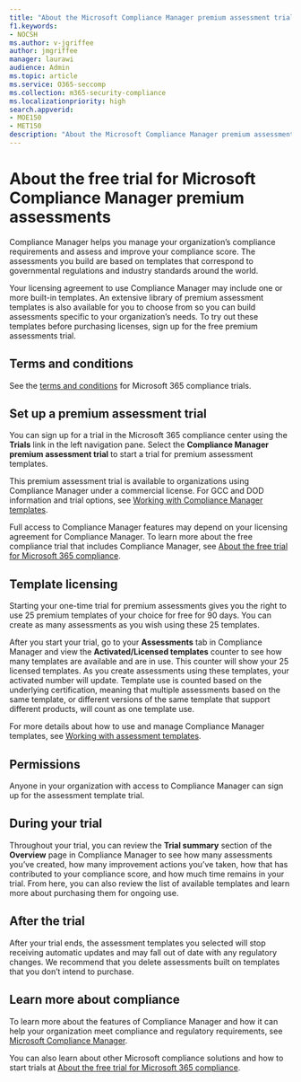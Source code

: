 ```yaml
---
title: "About the Microsoft Compliance Manager premium assessment trial"
f1.keywords:
- NOCSH
ms.author: v-jgriffee
author: jmgriffee
manager: laurawi
audience: Admin
ms.topic: article
ms.service: O365-seccomp
ms.collection: m365-security-compliance
ms.localizationpriority: high
search.appverid: 
- MOE150
- MET150
description: "About the Microsoft Compliance Manager premium assessment trials."
---
```


# About the free trial for Microsoft Compliance Manager premium assessments

Compliance Manager helps you manage your organization’s compliance requirements and assess and improve your compliance score. The assessments you build are based on templates that correspond to governmental regulations and industry standards around the world.  

Your licensing agreement to use Compliance Manager may include one or more built-in templates. An extensive library of premium assessment templates is also available for you to choose from so you can build assessments specific to your organization’s needs. To try out these templates before purchasing licenses, sign up for the free premium assessments trial.

## Terms and conditions

See the [terms and conditions](terms-conditions.md) for Microsoft 365 compliance trials.

## Set up a premium assessment trial

You can sign up for a trial in the Microsoft 365 compliance center using the **Trials** link in the left navigation pane. Select the **Compliance Manager premium assessment trial** to start a trial for premium assessment templates.

This premium assessment trial is available to organizations using Compliance Manager under a commercial license. For GCC and DOD information and trial options, see [Working with Compliance Manager templates](compliance-manager-templates.md).

Full access to Compliance Manager features may depend on your licensing agreement for Compliance Manager. To learn more about the free compliance trial that includes Compliance Manager, see [About the free trial for Microsoft 365 compliance](compliance-easy-trials.md).

## Template licensing

Starting your one-time trial for premium assessments gives you the right to use 25 premium templates of your choice for free for 90 days. You can create as many assessments as you wish using these 25 templates.

After you start your trial, go to your **Assessments** tab in Compliance Manager and view the **Activated/Licensed templates** counter to see how many templates are available and are in use. This counter will show your 25 licensed templates. As you create assessments using these templates, your activated number will update. Template use is counted based on the underlying certification, meaning that multiple assessments based on the same template, or different versions of the same template that support different products, will count as one template use.

For more details about how to use and manage Compliance Manager templates, see [Working with assessment templates](compliance-manager-templates.md).

## Permissions

Anyone in your organization with access to Compliance Manager can sign up for the assessment template trial.

## During your trial

Throughout your trial, you can review the **Trial summary** section of the **Overview** page in Compliance Manager to see how many assessments you’ve created, how many improvement actions you’ve taken, how that has contributed to your compliance score, and how much time remains in your trial. From here, you can also review the list of available templates and learn more about purchasing them for ongoing use.

## After the trial

After your trial ends, the assessment templates you selected will stop receiving automatic updates and may fall out of date with any regulatory changes. We recommend that you delete assessments built on templates that you don’t intend to purchase.

## Learn more about compliance

To learn more about the features of Compliance Manager and how it can help your organization meet compliance and regulatory requirements, see [Microsoft Compliance Manager](compliance-manager.md).  

You can also learn about other Microsoft compliance solutions and how to start trials at [About the free trial for Microsoft 365 compliance](compliance-easy-trials.md).
